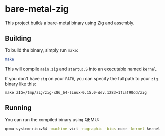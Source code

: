 # bare-metal-zig

This project builds a bare-metal binary using Zig and assembly.

## Building

To build the binary, simply run `make`:

```bash
make
```

This will compile `main.zig` and `startup.S` into an executable named `kernel`.

If you don't have `zig` on your `PATH`, you can specify the full path to your `zig` binary like this:

```
make ZIG=/tmp/zig/zig-x86_64-linux-0.15.0-dev.1283+1fcaf90dd/zig
```

## Running

You can run the compiled binary using QEMU:

```bash
qemu-system-riscv64 -machine virt -nographic -bios none -kernel kernel
```